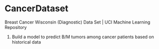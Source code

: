 # CancerDataset
 Breast Cancer Wisconsin (Diagnostic) Data Set | UCI Machine Learning Repository
1. Build a model to predict B/M tumors among cancer patients based on historical data
